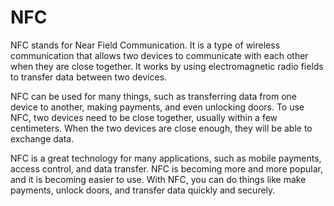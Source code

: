 # NFC

NFC stands for Near Field Communication. It is a type of wireless communication that allows two devices to communicate with each other when they are close together. It works by using electromagnetic radio fields to transfer data between two devices.

NFC can be used for many things, such as transferring data from one device to another, making payments, and even unlocking doors. To use NFC, two devices need to be close together, usually within a few centimeters. When the two devices are close enough, they will be able to exchange data.

NFC is a great technology for many applications, such as mobile payments, access control, and data transfer. NFC is becoming more and more popular, and it is becoming easier to use. With NFC, you can do things like make payments, unlock doors, and transfer data quickly and securely.
